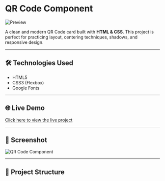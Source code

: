 # QR Code Component

![Preview](./desktop-design.jpg)

A clean and modern QR Code card built with **HTML & CSS**. This project is perfect for practicing layout, centering techniques, shadows, and responsive design.

---

## 🛠️ Technologies Used

- HTML5  
- CSS3 (Flexbox)
- Google Fonts

---

## 🌐 Live Demo

[Click here to view the live project](https://your-live-site-link.com)

---

## 📸 Screenshot

![QR Code Component](./preview.jpg)

---

## 📂 Project Structure

